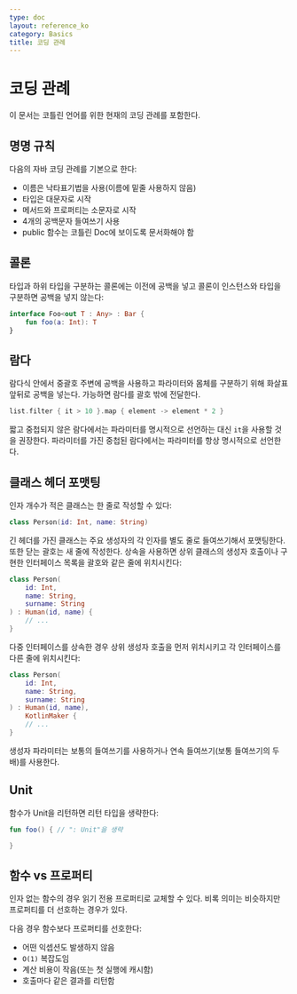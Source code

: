 ```yaml
---
type: doc
layout: reference_ko
category: Basics
title: 코딩 관례
---
```


# 코딩 관례

이 문서는 코틀린 언어를 위한 현재의 코딩 관례를 포함한다.

## 명명 규칙
다음의 자바 코딩 관례를 기본으로 한다:

* 이름은 낙타표기법을 사용(이름에 밑줄 사용하지 않음)
* 타입은 대문자로 시작
* 메서드와 프로퍼티는 소문자로 시작
* 4개의 공백문자 들여쓰기 사용
* public 함수는 코틀린 Doc에 보이도록 문서화해야 함

## 콜론

타입과 하위 타입을 구분하는 콜론에는 이전에 공백을 넣고 콜론이 인스턴스와 타입을 구분하면 공백을 넣지 않는다:

``` kotlin
interface Foo<out T : Any> : Bar {
    fun foo(a: Int): T
}
```

## 람다

람다식 안에서 중괄호 주변에 공백을 사용하고 파라미터와 몸체를 구분하기 위해 화살표 앞뒤로 공백을 넣는다.
가능하면 람다를 괄호 밖에 전달한다.

``` kotlin
list.filter { it > 10 }.map { element -> element * 2 }
```

짧고 중첩되지 않은 람다에서는 파라미터를 명시적으로 선언하는 대신 `it`을 사용할 것을 권장한다.
파라미터를 가진 중첩된 람다에서는 파라미터를 항상 명시적으로 선언한다.

## 클래스 헤더 포맷팅

인자 개수가 적은 클래스는 한 줄로 작성할 수 있다:

```kotlin 
class Person(id: Int, name: String)
```

긴 헤더를 가진 클래스는 주요 생성자의 각 인자를 별도 줄로 들여쓰기해서 포맷팅한다.
또한 닫는 괄호는 새 줄에 작성한다. 상속을 사용하면 상위 클래스의 생성자 호출이나 구현한 인터페이스 목록을
괄호와 같은 줄에 위치시킨다: 

```kotlin 
class Person(
    id: Int, 
    name: String,
    surname: String
) : Human(id, name) {
    // ...
}
```

다중 인터페이스를 상속한 경우 상위 생성자 호출을 먼저 위치시키고 각 인터페이스를 다른 줄에 위치시킨다:

```kotlin 
class Person(
    id: Int, 
    name: String,
    surname: String
) : Human(id, name),
    KotlinMaker {
    // ...
}
```

생성자 파라미터는 보통의 들여쓰기를 사용하거나 연속 들여쓰기(보통 들여쓰기의 두 배)를 사용한다.

## Unit

함수가 Unit을 리턴하면 리턴 타입을 생략한다:

``` kotlin
fun foo() { // ": Unit"을 생략

}
```

## 함수 vs 프로퍼티

인자 없는 함수의 경우 읽기 전용 프로퍼티로 교체할 수 있다.
비록 의미는 비슷하지만 프로퍼티를 더 선호하는 경우가 있다.

다음 경우 함수보다 프로퍼티를 선호한다:
* 어떤 익셉션도 발생하지 않음
* `O(1)` 복잡도임
* 계산 비용이 작음(또는 첫 실행에 캐시함)
* 호출마다 같은 결과를 리턴함

